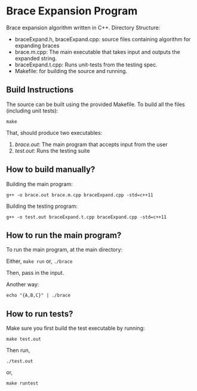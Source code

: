 # Brace Expansion Program
Brace expansion algorithm written in C++. Directory Structure:
* braceExpand.h, braceExpand.cpp: source files containing algorithm for expanding braces
* brace.m.cpp: The main executable that takes input and outputs the expanded string.
* braceExpand.t.cpp: Runs unit-tests from the testing spec.
* Makefile: for building the source and running.

## Build Instructions
The source can be built using the provided Makefile.
To build all the files (including unit tests):

`make`

That, should produce two executables:
1. *brace.out*: The main program that accepts input from the user
2. *test.out*: Runs the testing suite

## How to build manually?
Building the main program:

`g++ -o brace.out brace.m.cpp braceExpand.cpp -std=c++11`

Building the testing program:

`g++ -o test.out braceExpand.t.cpp braceExpand.cpp -std=c++11`

## How to run the main program?
To run the main program, at the main directory:

Either, `make run` or, `./brace`

Then, pass in the input.

Another way:

`echo "{A,B,C}" | ./brace`

## How to run tests?
Make sure you first build the test executable by running:

`make test.out`

Then run,

`./test.out`

or,

`make runtest`
